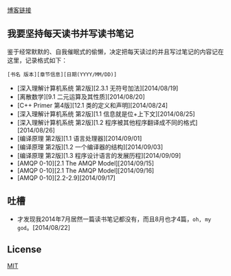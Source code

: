 [博客链接](http://myspes.info)

## 我要坚持每天读书并写读书笔记

鉴于经常默默的、自我催眠式的偷懒，决定把每天读过的并且写过笔记的内容记在这里，记录格式如下：

	[书名 版本][章节信息][日期(YYYY/MM/DD)]

* [深入理解计算机系统 第2版][2.3.1 无符号加法][2014/08/19]
* [离散数学][9.1 二元运算及其性质][2014/08/20]
* [C++ Primer 第4版][12.1 类的定义和声明][2014/08/24]
* [深入理解计算机系统 第2版][1.1 信息就是位+上下文][2014/08/25]
* [深入理解计算机系统 第2版][1.2 程序被其他程序翻译成不同的格式][2014/08/26]
* [编译原理 第2版][1.1 语言处理器][2014/09/01]
* [编译原理 第2版][1.2 一个编译器的结构][2014/09/03]
* [编译原理 第2版][1.3 程序设计语言的发展历程][2014/09/09]
* [AMQP 0-10][2.1 The AMQP Model][2014/09/15]
* [AMQP 0-10][2.1 The AMQP Model][2014/09/16]
* [AMQP 0-10][2.2-2.9][2014/09/17]

## 吐槽

* 才发现我2014年7月居然一篇读书笔记都没有，而且8月也才4篇，`oh, my god`。[2014/08/22]

## License

[MIT](http://opensource.org/licenses/MIT)
